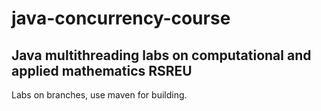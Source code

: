 # java-concurrency-course

## Java multithreading labs on computational and applied mathematics RSREU

Labs on branches, use maven for building.
